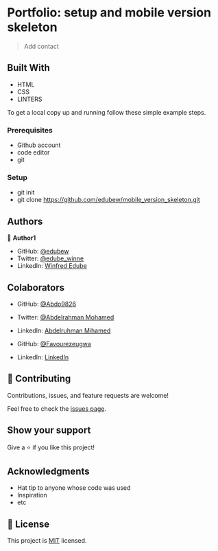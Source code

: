 
# Portfolio: setup and mobile version skeleton

> Add contact 


## Built With

- HTML
- CSS
- LINTERS


To get a local copy up and running follow these simple example steps.

### Prerequisites
- Github account
- code editor
- git


### Setup
- git init
- git clone https://github.com/edubew/mobile_version_skeleton.git



## Authors

👤 **Author1**

- GitHub: [@edubew](https://github.com/edubew)
- Twitter: [@edube_winne](https://twitter.com/edube_winne)
- LinkedIn: [Winfred Edube](https://www.linkedin.com/in/winfred-edube-9820a422a/)


## Colaborators
- GitHub: [@Abdo9826](https://github.com/Abdo9826)
- Twitter: [@Abdelrahman Mohamed](https://twitter.com/abodyalex1)
- LinkedIn: [Abdelruhman Mihamed](https://www.linkedin.com/in/abdelruhman-mihamed-a42667179/)


- GitHub: [@Favourezeugwa](https://github.com/Favourezeugwa)
- LinkedIn: [LinkedIn](https://www.linkedin.com/in/favour-amarachi-ezeugwa-a5bb31149/)




## 🤝 Contributing

Contributions, issues, and feature requests are welcome!

Feel free to check the [issues page](../../issues/).

## Show your support

Give a ⭐️ if you like this project!

## Acknowledgments

- Hat tip to anyone whose code was used
- Inspiration
- etc

## 📝 License

This project is [MIT](./MIT.md) licensed.
